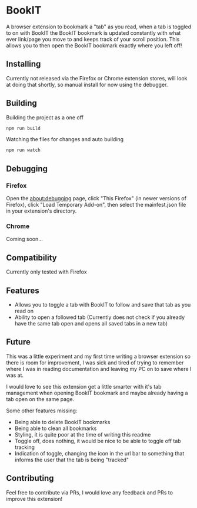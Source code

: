 # BookIT

A browser extension to bookmark a "tab" as you read, when a tab is toggled to on with BookIT the BookIT bookmark is updated constantly with what ever link/page you move to and keeps track of your scroll position. This allows you to then open the BookIT bookmark exactly where you left off!

## Installing

Currently not released via the Firefox or Chrome extension stores, will look at doing that shortly, so manual install for now using the debugger.

## Building

Building the project as a one off
```sh
npm run build
```

Watching the files for changes and auto building
```sh
npm run watch
```

## Debugging

### Firefox
Open the [about:debugging](about:debugging) page, click "This Firefox" (in newer versions of Firefox), click "Load Temporary Add-on", then select the mainfest.json file in your extension's directory.

### Chrome
Coming soon...

## Compatibility

Currently only tested with Firefox

## Features

* Allows you to toggle a tab with BookIT to follow and save that tab as you read on
* Ability to open a followed tab (Currently does not check if you already have the same tab open and opens all saved tabs in a new tab)

## Future

This was a little experiment and my first time writing a browser extension so there is room for improvement, I was sick and tired of trying to remember where I was in reading documentation and leaving my PC on to save where I was at.

I would love to see this extension get a little smarter with it's tab management when opening BookIT bookmark and maybe already having a tab open on the same page.

Some other features missing:

* Being able to delete BookIT bookmarks
* Being able to clean all bookmarks
* Styling, it is quite poor at the time of writing this readme
* Toggle off, does nothing, it would be nice to be able to toggle off tab tracking
* Indication of toggle, changing the icon in the url bar to something that informs the user that the tab is being "tracked"

## Contributing

Feel free to contribute via PRs, I would love any feedback and PRs to improve this extension!